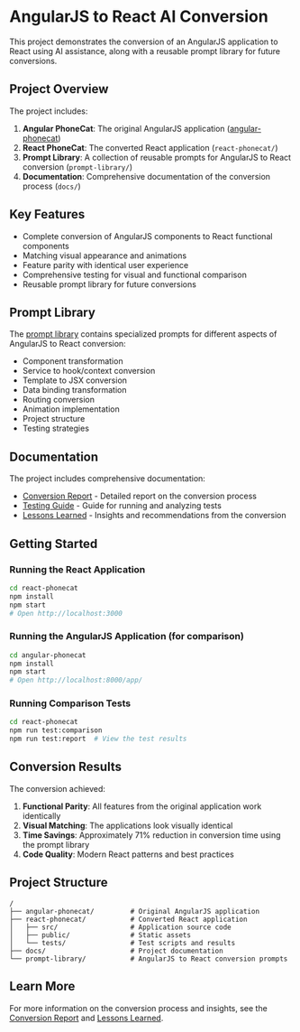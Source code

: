 # AngularJS to React AI Conversion

This project demonstrates the conversion of an AngularJS application to React using AI assistance, along with a reusable prompt library for future conversions.

## Project Overview

The project includes:

1. **Angular PhoneCat**: The original AngularJS application ([angular-phonecat](https://github.com/angular/angular-phonecat))
2. **React PhoneCat**: The converted React application (`react-phonecat/`)
3. **Prompt Library**: A collection of reusable prompts for AngularJS to React conversion (`prompt-library/`)
4. **Documentation**: Comprehensive documentation of the conversion process (`docs/`)

## Key Features

- Complete conversion of AngularJS components to React functional components
- Matching visual appearance and animations
- Feature parity with identical user experience
- Comprehensive testing for visual and functional comparison
- Reusable prompt library for future conversions

## Prompt Library

The [prompt library](prompt-library/PROMPT-LIBRARY-INDEX.md) contains specialized prompts for different aspects of AngularJS to React conversion:

- Component transformation
- Service to hook/context conversion
- Template to JSX conversion
- Data binding transformation
- Routing conversion
- Animation implementation
- Project structure
- Testing strategies

## Documentation

The project includes comprehensive documentation:

- [Conversion Report](docs/CONVERSION-REPORT.md) - Detailed report on the conversion process
- [Testing Guide](docs/TESTING-GUIDE.md) - Guide for running and analyzing tests
- [Lessons Learned](docs/LESSONS_LEARNED.md) - Insights and recommendations from the conversion

## Getting Started

### Running the React Application

```bash
cd react-phonecat
npm install
npm start
# Open http://localhost:3000
```

### Running the AngularJS Application (for comparison)

```bash
cd angular-phonecat
npm install
npm start
# Open http://localhost:8000/app/
```

### Running Comparison Tests

```bash
cd react-phonecat
npm run test:comparison
npm run test:report  # View the test results
```

## Conversion Results

The conversion achieved:

1. **Functional Parity**: All features from the original application work identically
2. **Visual Matching**: The applications look visually identical
3. **Time Savings**: Approximately 71% reduction in conversion time using the prompt library
4. **Code Quality**: Modern React patterns and best practices

## Project Structure

```
/
├── angular-phonecat/         # Original AngularJS application
├── react-phonecat/           # Converted React application
│   ├── src/                  # Application source code
│   ├── public/               # Static assets
│   └── tests/                # Test scripts and results
├── docs/                     # Project documentation
└── prompt-library/           # AngularJS to React conversion prompts
```

## Learn More

For more information on the conversion process and insights, see the [Conversion Report](docs/CONVERSION-REPORT.md) and [Lessons Learned](docs/LESSONS_LEARNED.md).
